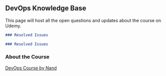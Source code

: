 ## DevOps Knowledge Base

This page will host all the open questions and updates about the course on Udemy.

```markdown
### Resolved Issues

### Resolved Issues

```
### About the Course
[DevOps Course by Nand](https://www.udemy.com/devops-with-git-jenkins-artifactory-and-elk-stack) 

